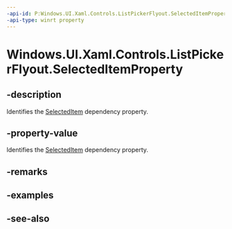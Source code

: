 ```yaml
---
-api-id: P:Windows.UI.Xaml.Controls.ListPickerFlyout.SelectedItemProperty
-api-type: winrt property
---
```


<!-- Property syntax
public Windows.UI.Xaml.DependencyProperty SelectedItemProperty { get; }
-->

# Windows.UI.Xaml.Controls.ListPickerFlyout.SelectedItemProperty

## -description
Identifies the [SelectedItem](listpickerflyout_selecteditem.md) dependency property.



## -property-value
Identifies the [SelectedItem](listpickerflyout_selecteditem.md) dependency property.

## -remarks

## -examples

## -see-also
